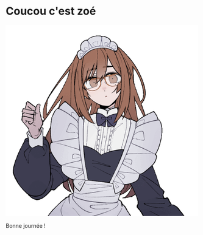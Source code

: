 # Coucou c'est zoé


      
<p align="center">
  <img src="ivy_surprise.gif" alt="Démonstration de l'extension Tamarin" width="600"/>
</p>

    

Bonne journée ! 
